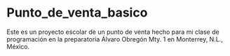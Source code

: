# Punto_de_venta_basico
Este es un proyecto escolar de un punto de venta hecho para mi clase de programación en la preparatoria Álvaro Obregón Mty. 1 en Monterrey, N.L., México.
